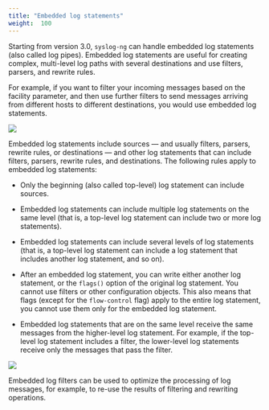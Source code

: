 ```yaml
---
title: "Embedded log statements"
weight:  100
---
```

<!-- DISCLAIMER: This file is based on the syslog-ng Open Source Edition documentation https://github.com/balabit/syslog-ng-ose-guides/commit/2f4a52ee61d1ea9ad27cb4f3168b95408fddfdf2 and is used under the terms of The syslog-ng Open Source Edition Documentation License. The file has been modified by Axoflow. -->

Starting from version 3.0, `syslog-ng` can handle embedded log statements (also called log pipes). Embedded log statements are useful for creating complex, multi-level log paths with several destinations and use filters, parsers, and rewrite rules.

For example, if you want to filter your incoming messages based on the facility parameter, and then use further filters to send messages arriving from different hosts to different destinations, you would use embedded log statements.

![](/images/figures/fig-syslog-ng-embedded-log-statement-2.png)

Embedded log statements include sources — and usually filters, parsers, rewrite rules, or destinations — and other log statements that can include filters, parsers, rewrite rules, and destinations. The following rules apply to embedded log statements:

  - Only the beginning (also called top-level) log statement can include sources.

  - Embedded log statements can include multiple log statements on the same level (that is, a top-level log statement can include two or more log statements).

  - Embedded log statements can include several levels of log statements (that is, a top-level log statement can include a log statement that includes another log statement, and so on).

  - After an embedded log statement, you can write either another log statement, or the `flags()` option of the original log statement. You cannot use filters or other configuration objects. This also means that flags (except for the `flow-control` flag) apply to the entire log statement, you cannot use them only for the embedded log statement.

  - Embedded log statements that are on the same level receive the same messages from the higher-level log statement. For example, if the top-level log statement includes a filter, the lower-level log statements receive only the messages that pass the filter.

![](/images/figures/fig-syslog-ng-embedded-log-statement.png)

Embedded log filters can be used to optimize the processing of log messages, for example, to re-use the results of filtering and rewriting operations.
